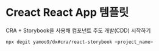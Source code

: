 # Creact React App 템플릿

CRA + Storybook을 사용해 컴포넌트 주도 개발(CDD) 시작하기

```sh
npx degit yamoo9/dx#cra/react-storybook <project_name>
```